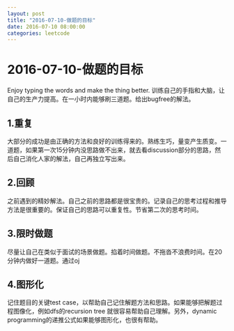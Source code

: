 ```yaml
---
layout: post
title: "2016-07-10-做题的目标"
date: 2016-07-10 08:00:00
categories: leetcode
---
```


# 2016-07-10-做题的目标
Enjoy typing the words and make the thing better.
训练自己的手指和大脑，让自己的生产力提高。在一小时内能够刷三道题。给出bugfree的解法。

## 1.重复
大部分的成功是由正确的方法和良好的训练得来的。熟练生巧，量变产生质变。一道题，如果第一次15分钟内没思路做不出来，就去看discussion部分的思路，然后自己消化人家的解法，自己再独立写出来。


## 2.回顾
之前遇到的精妙解法。自己之前的思路都是很宝贵的。记录自己的思考过程和推导方法是很重要的。保证自己的思路可以重复性。节省第二次的思考时间。

## 3.限时做题
尽量让自己在类似于面试的场景做题。掐着时间做题。不拖沓不浪费时间。在20分钟内做好一道题。通过oj

## 4.图形化
记住题目的关键test case，以帮助自己记住解题方法和思路。如果能够把解题过程图像化，例如dfs的recursion tree 就很容易帮助自己理解。另外，dynamic programming的递推公式如果能够图形化，也很有帮助。

